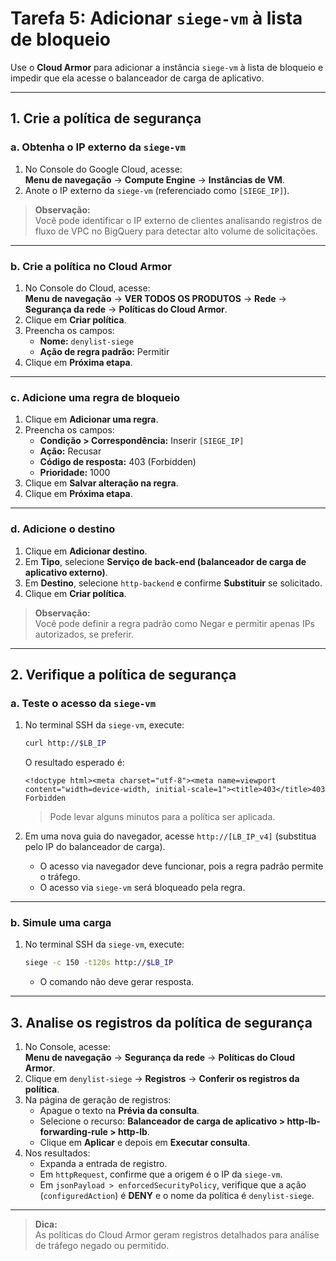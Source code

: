 # Tarefa 5: Adicionar `siege-vm` à lista de bloqueio

Use o **Cloud Armor** para adicionar a instância `siege-vm` à lista de bloqueio e impedir que ela acesse o balanceador de carga de aplicativo.

---

## 1. Crie a política de segurança

### a. Obtenha o IP externo da `siege-vm`

1. No Console do Google Cloud, acesse:  
    **Menu de navegação** → **Compute Engine** → **Instâncias de VM**.
2. Anote o IP externo da `siege-vm` (referenciado como `[SIEGE_IP]`).

> **Observação:**  
> Você pode identificar o IP externo de clientes analisando registros de fluxo de VPC no BigQuery para detectar alto volume de solicitações.

---

### b. Crie a política no Cloud Armor

1. No Console do Cloud, acesse:  
    **Menu de navegação** → **VER TODOS OS PRODUTOS** → **Rede** → **Segurança da rede** → **Políticas do Cloud Armor**.
2. Clique em **Criar política**.
3. Preencha os campos:
    - **Nome:** `denylist-siege`
    - **Ação de regra padrão:** Permitir
4. Clique em **Próxima etapa**.

---

### c. Adicione uma regra de bloqueio

1. Clique em **Adicionar uma regra**.
2. Preencha os campos:
    - **Condição > Correspondência:** Inserir `[SIEGE_IP]`
    - **Ação:** Recusar
    - **Código de resposta:** 403 (Forbidden)
    - **Prioridade:** 1000
3. Clique em **Salvar alteração na regra**.
4. Clique em **Próxima etapa**.

---

### d. Adicione o destino

1. Clique em **Adicionar destino**.
2. Em **Tipo**, selecione **Serviço de back-end (balanceador de carga de aplicativo externo)**.
3. Em **Destino**, selecione `http-backend` e confirme **Substituir** se solicitado.
4. Clique em **Criar política**.

> **Observação:**  
> Você pode definir a regra padrão como Negar e permitir apenas IPs autorizados, se preferir.

---

## 2. Verifique a política de segurança

### a. Teste o acesso da `siege-vm`

1. No terminal SSH da `siege-vm`, execute:
    ```sh
    curl http://$LB_IP
    ```
    O resultado esperado é:
    ```
    <!doctype html><meta charset="utf-8"><meta name=viewport content="width=device-width, initial-scale=1"><title>403</title>403 Forbidden
    ```
    > Pode levar alguns minutos para a política ser aplicada.

2. Em uma nova guia do navegador, acesse `http://[LB_IP_v4]` (substitua pelo IP do balanceador de carga).
    - O acesso via navegador deve funcionar, pois a regra padrão permite o tráfego.
    - O acesso via `siege-vm` será bloqueado pela regra.

---

### b. Simule uma carga

1. No terminal SSH da `siege-vm`, execute:
    ```sh
    siege -c 150 -t120s http://$LB_IP
    ```
    - O comando não deve gerar resposta.

---

## 3. Analise os registros da política de segurança

1. No Console, acesse:  
    **Menu de navegação** → **Segurança da rede** → **Políticas do Cloud Armor**.
2. Clique em `denylist-siege` → **Registros** → **Conferir os registros da política**.
3. Na página de geração de registros:
    - Apague o texto na **Prévia da consulta**.
    - Selecione o recurso: **Balanceador de carga de aplicativo > http-lb-forwarding-rule > http-lb**.
    - Clique em **Aplicar** e depois em **Executar consulta**.
4. Nos resultados:
    - Expanda a entrada de registro.
    - Em `httpRequest`, confirme que a origem é o IP da `siege-vm`.
    - Em `jsonPayload > enforcedSecurityPolicy`, verifique que a ação (`configuredAction`) é **DENY** e o nome da política é `denylist-siege`.

---

> **Dica:**  
> As políticas do Cloud Armor geram registros detalhados para análise de tráfego negado ou permitido.
